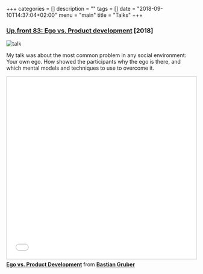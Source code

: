 +++
categories = []
description = ""
tags = []
date = "2018-09-10T14:37:04+02:00"
menu = "main"
title = "Talks"
+++

### <a href="https://www.meetup.com/de-DE/up-front-ug/events/254008356/">Up.front 83: Ego vs. Product development</a> [2018]

<img src="https://i.ibb.co/WK5B9f2/talk.png" alt="talk">

My talk was about the most common problem in any social environment: Your own ego. How showed the participants why the ego is there, and which mental models and techniques to use to overcome it.

<iframe src="//www.slideshare.net/slideshow/embed_code/key/FUYEobC8OViPPz" width="595" height="485" frameborder="0" marginwidth="0" marginheight="0" scrolling="no" style="border:1px solid #CCC; border-width:1px; margin-bottom:5px; max-width: 100%;" allowfullscreen> </iframe> <div style="margin-bottom:5px"> <strong> <a href="//www.slideshare.net/BastianGruber1/ego-vs-product-development" title="Ego vs. Product Development" target="_blank">Ego vs. Product Development</a> </strong> from <strong><a href="https://www.slideshare.net/BastianGruber1" target="_blank">Bastian Gruber</a></strong> </div>
